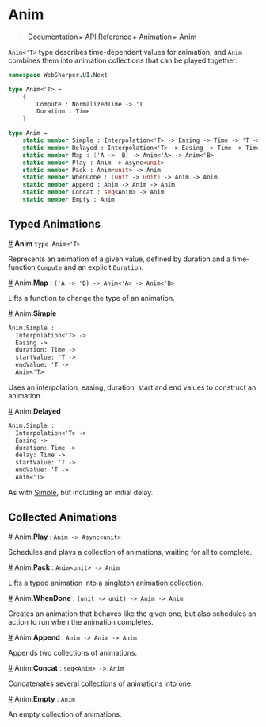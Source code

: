 # Anim
> [Documentation](../README.md) ▸ [API Reference](API.md) ▸ [Animation](Animation.md) ▸ **Anim**

`Anim<'T>` type describes time-dependent values for animation, and `Anim` combines them
into animation collections that can be played together.

```fsharp
namespace WebSharper.UI.Next

type Anim<'T> =
    {
        Compute : NormalizedTime -> 'T
        Duration : Time
    }

type Anim =
    static member Simple : Interpolation<'T> -> Easing -> Time -> 'T -> 'T -> Anim<'T>
    static member Delayed : Interpolation<'T> -> Easing -> Time -> Time -> 'T -> 'T -> Anim<'T>
    static member Map : ('A -> 'B) -> Anim<'A> -> Anim<'B>
    static member Play : Anim -> Async<unit>
    static member Pack : Anim<unit> -> Anim
    static member WhenDone : (unit -> unit) -> Anim -> Anim
    static member Append : Anim -> Anim -> Anim
    static member Concat : seq<Anim> -> Anim
    static member Empty : Anim
```

## Typed Animations

<a name="Anim" href="Anim">#</a> **Anim** `type Anim<'T>`

Represents an animation of a given value, defined by duration and a time-function `Compute`
and an explicit `Duration`.

<a name="Map" href="#Map">#</a> Anim.**Map** : `('A -> 'B) -> Anim<'A> -> Anim<'B>`

Lifts a function to change the type of an animation.

<a name="Simple" href="#Simple">#</a> Anim.**Simple**

```fsharp
Anim.Simple :
  Interpolation<'T> ->
  Easing ->
  duration: Time ->
  startValue: 'T ->
  endValue: 'T ->
  Anim<'T>
```

Uses an interpolation, easing, duration, start and end values to construct an animation.

<a name="Delayed" href="#Delayed">#</a> Anim.**Delayed**

```fsharp
Anim.Simple :
  Interpolation<'T> ->
  Easing ->
  duration: Time ->
  delay: Time ->
  startValue: 'T ->
  endValue: 'T ->
  Anim<'T>
```
As with <a href="#Simple">Simple</a>, but including an initial delay.

## Collected Animations

<a name="Play" href="#Play">#</a> Anim.**Play** : `Anim -> Async<unit>`

Schedules and plays a collection of animations, waiting for all to complete.

<a name="Pack" href="#Pack">#</a> Anim.**Pack** : `Anim<unit> -> Anim`

Lifts a typed animation into a singleton animation collection.

<a name="WhenDone" href="#WhenDone">#</a> Anim.**WhenDone** : `(unit -> unit) -> Anim -> Anim`

Creates an animation that behaves like the given one, but also
schedules an action to run when the animation completes.

<a name="Append" href="#Append">#</a> Anim.**Append** : `Anim -> Anim -> Anim`

Appends two collections of animations.

<a name="Concat" href="#Concat">#</a> Anim.**Concat** : `seq<Anim> -> Anim`

Concatenates several collections of animations into one.

<a name="Empty" href="#Empty">#</a> Anim.**Empty** : `Anim`

An empty collection of animations.
